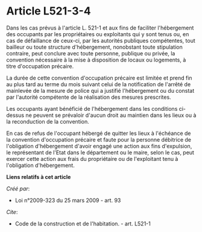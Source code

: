 # Article L521-3-4

Dans les cas prévus à l'article L. 521-1 et aux fins de faciliter l'hébergement des occupants par les propriétaires ou
exploitants qui y sont tenus ou, en cas de défaillance de ceux-ci, par les autorités publiques compétentes, tout bailleur ou
toute structure d'hébergement, nonobstant toute stipulation contraire, peut conclure avec toute personne, publique ou privée,
la convention nécessaire à la mise à disposition de locaux ou logements, à titre d'occupation précaire. 

La durée de cette convention d'occupation précaire est limitée et prend fin au plus tard au terme du mois suivant celui de la
notification de l'arrêté de mainlevée de la mesure de police qui a justifié l'hébergement ou du constat par l'autorité
compétente de la réalisation des mesures prescrites. 

Les occupants ayant bénéficié de l'hébergement dans les conditions ci-dessus ne peuvent se prévaloir d'aucun droit au
maintien dans les lieux ou à la reconduction de la convention. 

En cas de refus de l'occupant hébergé de quitter les lieux à l'échéance de la convention d'occupation précaire et faute pour
la personne débitrice de l'obligation d'hébergement d'avoir engagé une action aux fins d'expulsion, le représentant de l'Etat
dans le département ou le maire, selon le cas, peut exercer cette action aux frais du propriétaire ou de l'exploitant tenu à
l'obligation d'hébergement.

**Liens relatifs à cet article**

_Créé par_:

  - Loi n°2009-323 du 25 mars 2009 - art. 93

_Cite_:

  - Code de la construction et de l'habitation. - art. L521-1
